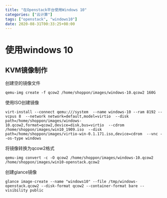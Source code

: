 ```yaml
---
title: "在Openstack平台使用Windows 10"
categories: ["云计算"]
tags: ["openstack", "windows10"]
date: 2020-08-31T00:33:25+08:00
---
```


# 使用windows 10

## KVM镜像制作

创建空的镜像文件

`qemu-img create -f qcow2 /home/shoppon/images/windows-10.qcow2 160G`

使用ISO创建镜像

`virt-install --connect qemu:///system  --name windows-10 --ram 8192 --vcpus 8  --network network=default,model=virtio  --disk path=/home/shoppon/images/windows-10.qcow2,format=qcow2,device=disk,bus=virtio  --cdrom /home/shoppon/images/win10_1909.iso  --disk path=/home/shoppon/images/virtio-win-0.1.171.iso,device=cdrom  --vnc --os-type windows`

将镜像转换为qcow2格式

`qemu-img convert -c -O qcow2 /home/shoppon/images/windows-10.qcow2 /home/shoppon/images/win10-openstack.qcow2`

创建glance镜像

`glance image-create --name "windows10" --file /tmp/windows-openstack.qcow2 --disk-format qcow2 --container-format bare --visibility public`

